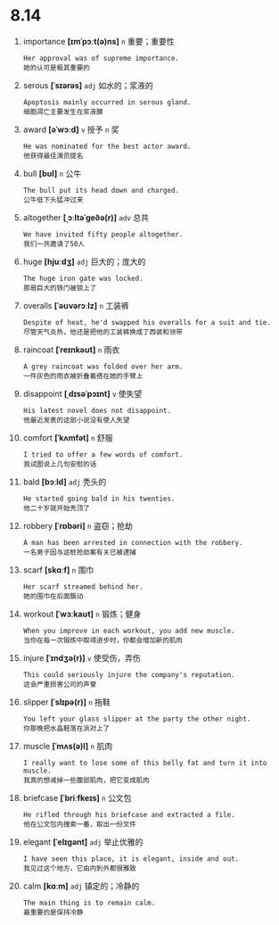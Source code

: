 # 8.14


1. importance **[ɪmˈpɔːt(ə)ns]** `n` 重要；重要性
    ```
    Her approval was of supreme importance.
    她的认可是极其重要的
    ```

2. serous **[ˈsɪərəs]** `adj` 如水的；浆液的
    ```
    Apoptosis mainly occurred in serous gland.
    细胞凋亡主要发生在浆液腺
    ```

3. award **[əˈwɔːd]** `v` 授予 `n` 奖
    ```
    He was nominated for the best actor award.
    他获得最佳演员提名
    ```

4. bull **[bʊl]** `n` 公牛
    ```
    The bull put its head down and charged.
    公牛低下头猛冲过来
    ```

5. altogether **[ˌɔːltəˈɡeðə(r)]** `adv` 总共
    ```
    We have invited fifty people altogether.
    我们一共邀请了50人
    ```

6. huge **[hjuːdʒ]** `adj` 巨大的；庞大的
    ```
    The huge iron gate was locked.
    那扇巨大的铁门被锁上了
    ```

7. overalls **[ˈəʊvərɔːlz]** `n` 工装裤
    ```
    Despite of heat, he'd swapped his overalls for a suit and tie.
    尽管天气炎热，他还是把他的工装裤换成了西装和领带
    ```

8. raincoat **[ˈreɪnkəʊt]** `n` 雨衣
    ```
    A grey raincoat was folded over her arm.
    一件灰色的雨衣被折叠着搭在她的手臂上
    ```

9. disappoint **[ˌdɪsəˈpɔɪnt]** `v` 使失望
    ```
    His latest novel does not disappoint.
    他最近发表的这部小说没有使人失望
    ```

10. comfort **[ˈkʌmfət]** `n` 舒服
    ```
    I tried to offer a few words of comfort.
    我试图说上几句安慰的话
    ```

11. bald **[bɔːld]** `adj` 秃头的
    ```
    He started going bald in his twenties.
    他二十岁就开始秃顶了
    ```

12. robbery **[ˈrɒbəri]** `n` 盗窃；抢劫
    ```
    A man has been arrested in connection with the robbery.
    一名男子因与这桩抢劫案有关已被逮捕
    ```

13. scarf **[skɑːf]** `n` 围巾
    ```
    Her scarf streamed behind her.
    她的围巾在后面飘动
    ```

14. workout **[ˈwɜːkaʊt]** `n` 锻炼；健身
    ```
    When you improve in each workout, you add new muscle.
    当你在每一次锻炼中取得进步时，你都会增加新的肌肉
    ```

15. injure **[ˈɪndʒə(r)]** `v` 使受伤，弄伤
    ```
    This could seriously injure the company's reputation.
    这会严重损害公司的声誉
    ```

16. slipper **[ˈslɪpə(r)]** `n` 拖鞋
    ```
    You left your glass slipper at the party the other night.
    你那晚把水晶鞋落在派对上了
    ```

17. muscle **[ˈmʌs(ə)l]** `n` 肌肉
    ```
    I really want to lose some of this belly fat and turn it into muscle.
    我真的想减掉一些腹部肌肉，把它变成肌肉
    ```

18. briefcase **[ˈbriːfkeɪs]** `n` 公文包
    ```
    He rifled through his briefcase and extracted a file.
    他在公文包内搜索一番，取出一份文件
    ```

19. elegant **[ˈelɪɡənt]** `adj` 举止优雅的
    ```
    I have seen this place, it is elegant, inside and out.
    我见过这个地方，它由内到外都很雅致
    ```

20. calm **[kɑːm]** `adj` 镇定的；冷静的
    ```
    The main thing is to remain calm.
    最重要的是保持冷静
    ```
